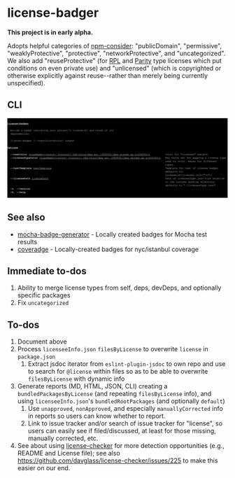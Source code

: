 # license-badger

**This project is in early alpha.**

<!--
Build a badge indicating your project's license(s) and those of its dependencies.

## Installation

```
npm i license-badger
```

## Usage

```sh
license-badger  --filteredTypes=weaklyProtective,protective --textTemplate \"License types (\\${licenseCount})\" --licenseTypeColor networkProtective=blue,s{white} -l test/fixtures/licenseInfo.json test.svg
```
-->

Adopts helpful categories of [npm-consider](https://github.com/delfrrr/npm-consider):
"publicDomain", "permissive", "weaklyProtective", "protective", "networkProtective",
and "uncategorized". We also add "reuseProtective" (for
[RPL](https://en.wikipedia.org/wiki/Reciprocal_Public_License) and
[Parity](https://licensezero.com/licenses/parity) type licenses which put
conditions on even private use) and "unlicensed" (which is copyrighted or
otherwise explicitly against reuse--rather than merely being currently
unspecified).
<!--
(See [#24](https://github.com/delfrrr/npm-consider/issues/24) and [#18](https://github.com/delfrrr/npm-consider/issues/18#issuecomment-568872477) of `npm-consider` for tracking these recommendations)
-->

## CLI

![cli.svg](cli.svg)

## See also

- [mocha-badge-generator](https://github.com/ianpogi5/mocha-badge-generator) - Locally created badges for Mocha test results
- [coveradge](https://github.com/brettz9/coveradge) - Locally-created badges for nyc/istanbul coverage

## Immediate to-dos

1. Ability to merge license types from self, deps, devDeps, and optionally
    specific packages
1. Fix `uncategorized`

## To-dos

1. Document above
1. Process `licenseeInfo.json` `filesByLicense` to overwrite `license`
    in `package.json`
    1. Extract jsdoc iterator from `eslint-plugin-jsdoc` to own repo and
        use to search for `@license` within files so as to be able to
        overwrite `filesByLicense` with dynamic info
1. Generate reports (MD, HTML, JSON, CLI) creating a
    `bundledPackagesByLicense` (and repeating `filesByLicense` info), and
    using `licenseeInfo.json`'s `bundledRootPackages` (and optionally
    `default`)
    1. Use `unapproved`, `nonApproved`, and especially `manuallyCorrected`
        info in reports so users can know whether to report.
    1. Link to issue tracker and/or search of issue tracker for "license",
        so users can easily see if filed/discussed, at least for those
        missing, manually corrected, etc.
1. See about using [license-checker](https://github.com/davglass/license-checker)
    for more detection opportunities (e.g., README and License file); see
    also <https://github.com/davglass/license-checker/issues/225> to make this
    easier on our end.

